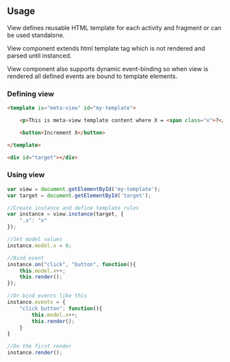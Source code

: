 ## Usage

View defines reusable HTML template for each activity and fragment or can be used standalone.

View component extends html template tag which is not rendered and parsed until instanced.

View component also supports dynamic event-binding so when view is rendered all defined events are bound to template elements.

### Defining view

```html
<template is="meta-view" id="my-template">

    <p>This is meta-view template content where X = <span class="x">?</span></p>

    <button>Increment X</button>

</template>

<div id="target"></div>
```

### Using view

```javascript
var view = document.getElementById('my-template');
var target = document.getElementById('target');

//Create instance and define template rules
var instance = view.instance(target, {
    ".x": "x"
});

//Set model values
instance.model.x = 0;

//Bind event
instance.on("click", "button", function(){
    this.model.x++;
    this.render();
});

//Or bind events like this
instance.events = {
    "click button": function(){
        this.model.x++;
        this.render();
    }
}

//Do the first render
instance.render();
```